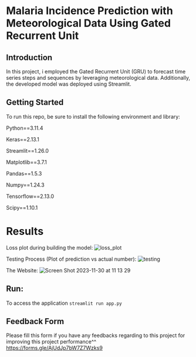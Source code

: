 # Malaria Incidence Prediction with Meteorological Data Using Gated Recurrent Unit
## Introduction
In this project, i employed the Gated Recurrent Unit (GRU) to forecast time series steps and sequences by leveraging meteorological data. Additionally, the developed model was deployed using Streamlit. 

## Getting Started
To run this repo, be sure to install the following environment and library:

Python==3.11.4

Keras==2.13.1 

Streamlit==1.26.0

Matplotlib==3.7.1

Pandas==1.5.3

Numpy==1.24.3

Tensorflow==2.13.0

Scipy==1.10.1

# Results
Loss plot during building the model:
![loss_plot](https://github.com/andreavicalina/Malaria-Incidence-Prediction-with-Meteorological-Data-Using-Gated-Recurrent-Unit/assets/83027601/a248ea5a-10d2-4036-9d24-929f2df3b0ca)

Testing Process (Plot of prediction vs actual number):
![testing](https://github.com/andreavicalina/Malaria-Incidence-Prediction-with-Meteorological-Data-Using-Gated-Recurrent-Unit/assets/83027601/689c4c59-bbde-4268-a653-433eeb6bc6b5)

The Website:
![Screen Shot 2023-11-30 at 11 13 29](https://github.com/andreavicalina/Malaria-Incidence-Prediction-with-Meteorological-Data-Using-Gated-Recurrent-Unit/assets/83027601/cfffcba4-644b-45e8-a882-65965892db8a)

## Run:
To access the application
<code>streamlit run app.py</code>

## Feedback Form
Please fill this form if you have any feedbacks regarding to this project for improving this project performance^^
https://forms.gle/AjUdJp7bW7Z7Wzks9




